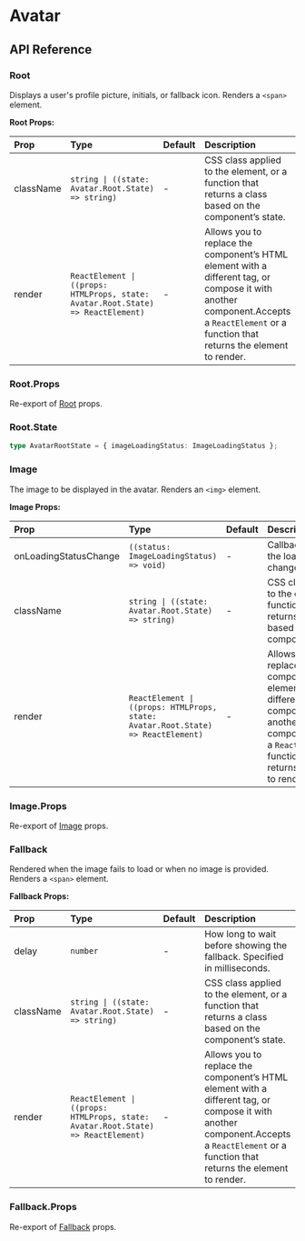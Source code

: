# Avatar

[//]: types.ts '<-- Autogenerated By (do not edit the following markdown directly)'

## API Reference

### Root

Displays a user's profile picture, initials, or fallback icon. Renders a `<span>` element.

**Root Props:**

| Prop           | Type                                                                             | Default | Description                                                                                                                                                                              |
| :------------- | :------------------------------------------------------------------------------- | :------ | :--------------------------------------------------------------------------------------------------------------------------------------------------------------------------------------- |
| className      | `string \| ((state: Avatar.Root.State) => string)`                               | -       | CSS class applied to the element, or a function that returns a class based on the component’s state.                                                                                     |
| render         | `ReactElement \| ((props: HTMLProps, state: Avatar.Root.State) => ReactElement)` | -       | Allows you to replace the component’s HTML element with a different tag, or compose it with another component.Accepts a `ReactElement` or a function that returns the element to render. |

### Root.Props

Re-export of [Root](#root) props.

### Root.State

```typescript
type AvatarRootState = { imageLoadingStatus: ImageLoadingStatus };
```

### Image

The image to be displayed in the avatar. Renders an `<img>` element.

**Image Props:**

| Prop                  | Type                                                                             | Default | Description                                                                                                                                                                              |
| :-------------------- | :------------------------------------------------------------------------------- | :------ | :--------------------------------------------------------------------------------------------------------------------------------------------------------------------------------------- |
| onLoadingStatusChange | `((status: ImageLoadingStatus) => void)`                                         | -       | Callback fired when the loading status changes.                                                                                                                                          |
| className             | `string \| ((state: Avatar.Root.State) => string)`                               | -       | CSS class applied to the element, or a function that returns a class based on the component’s state.                                                                                     |
| render                | `ReactElement \| ((props: HTMLProps, state: Avatar.Root.State) => ReactElement)` | -       | Allows you to replace the component’s HTML element with a different tag, or compose it with another component.Accepts a `ReactElement` or a function that returns the element to render. |

### Image.Props

Re-export of [Image](#image) props.

### Fallback

Rendered when the image fails to load or when no image is provided. Renders a `<span>` element.

**Fallback Props:**

| Prop           | Type                                                                             | Default | Description                                                                                                                                                                              |
| :------------- | :------------------------------------------------------------------------------- | :------ | :--------------------------------------------------------------------------------------------------------------------------------------------------------------------------------------- |
| delay          | `number`                                                                         | -       | How long to wait before showing the fallback. Specified in milliseconds.                                                                                                                 |
| className      | `string \| ((state: Avatar.Root.State) => string)`                               | -       | CSS class applied to the element, or a function that returns a class based on the component’s state.                                                                                     |
| render         | `ReactElement \| ((props: HTMLProps, state: Avatar.Root.State) => ReactElement)` | -       | Allows you to replace the component’s HTML element with a different tag, or compose it with another component.Accepts a `ReactElement` or a function that returns the element to render. |

### Fallback.Props

Re-export of [Fallback](#fallback) props.
